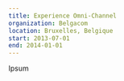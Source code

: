 ```yaml
---
title: Experience Omni-Channel
organization: Belgacom
location: Bruxelles, Belgique
start: 2013-07-01
end: 2014-01-01
---
```


Ipsum
